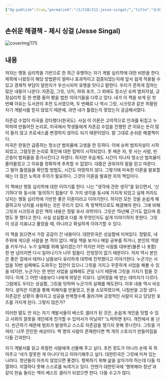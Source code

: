 ```yaml
---
{"dg-publish":true,"permalink":"/2/210/211-jesse-singal/","title":"손쉬운 해결책","tags":["문헌메모","📚Book"]}
---
```


## 손쉬운 해결책 - 제시 싱걸 (Jesse Singal)
![coverimg|175](http://books.google.com/books/content?id=9I_KEAAAQBAJ&printsec=frontcover&img=1&zoom=1&edge=curl&source=gbs_api)


## 내용
저자는 행동 심리학을 기반으로 한 최근 유행하는 자기 계발 심리학에 대한 비판을 한다. 제목에 나왔듯이 해당 방법론이 얼마나 효과적이고 검증되었는지에 앞서 쉽게 적용될 수 있고 경제적 부담이 덜한지가 우선시되어 유행을 탓다고 말한다. 우리가 흔하게 접하는 많은 내용이 나온다: 자존감, 그릿, 넛지, 파워 포즈, 그 외에도 청소년 슈퍼 범죄자설, 긍정심리학 등 한 번쯤 들어 봤을 법한 이야기들을 다루고 있다. 내가 이 책을 보게 된 첫 번째 이유는 도서관의 추천 도서였으며, 두 번째로 나 역시 그릿, 시크릿과 같은 허황된 자기 계발서를 믿지 않았기 때문에, 과연 내가 틀렸는지 맞았는지 궁금해서였다.

자존감 수업이 미국을 강타했다(한국도). 사실 이 이론은 고의적으로 인과를 뒤집고 누락하여 만들어진 논리로, 미국에서 학생들에게 자존감 수업을 진행한 큰 이유는 돈이 많이 들지 않고 프로세스를 변경하지 않아도 되기 때문이었다. 말 그대로 손쉬운 해결책이다.  
미국은 한동안 급증하는 청소년 범죄율에 고생을 한 듯하다. 이에 슈퍼 범죄자설이 시작되었고, 그럴듯한 논리로 흑인에 대한 핍박이 시작되었다. 못 배운 자, 못 사는 사람, 빈곤층이 범죄율을 증가시킨다고 하였다. 하지만 우습게도 시간이 지나자 청소년 범죄율이 줄어들었고 그 이유를 정확하게 추측할 수 없었다. 대중은 권위자의 말을 믿고 따른다. 그 말이 틀렸음을 확인할 방법도, 시간도 마땅하지 않다. 그렇기에 미숙한 이론을 발표할 때는 더 많은 노력과 주의가 필요하다. 그것이 이론을 발표한 자의 책임이다.

이 책에선 행동 심리학에 대한 이야기를 한다. 나는 "생각에 관한 생각"을 읽으면서, '신기하다'와 동시에 '동의하기 힘들다' 두 가지 생각을 동시에 가지게 되었고 실제 저자도 넛지는 행동 심리학에 기반한 좋은 이론이라고 이야기한다. 하지만 모든 것을 손쉽게 해결하고자 넛지를 사용하는 것은 무리가 있다. 즉 정책적으로도 해결해야 한다. 그에 비해 그릿과 시크릿과 같은 책의 내용은 정말 유사 과학이다. 그릿은 15년째 근거도 없으며 증명도 못 했다고 한다. 사실 성실함과 다를 게 무엇인지도 쉽게 이야기하지 못한다. 그릿이 성공 지표냐고 물었을 때, 아니라고 확실하게 이야기할 수 있다.

이 책을 읽으면서 가장 공감이 간 내용이다. 대한민국은 성실함에 미쳐있다. 정말로, 내 주위에 게으른 사람을 본 적이 없다. 매일 책을 보거나 매일 공부를 하거나, 본인의 역량을 키우거나. 누가 실패를 위해 달리겠는가? 하지만 이런 사람들 대부분(물론 나 포함) 한 번 넘어지면 다시 일어나기가 너무 힘들다. 안정망이 없기 때문이다. 저자 역시 본인은 좋은 집에서 태어나 남들보다 유리하게 대학에 진학했다고 이야기한다. 누군가는 사업을 10번 실패해도 도와주는 집안이 있으니 그릿을 가지고 꾸준하게 사업을 해볼 수 있을 테지만, 누군가는 한 번만 사업을 실패해도 큰일 나기 때문에 그릿을 가지기 힘들 것이다. 이게 그 어떤 내용보다 나에게 와닿은 이유다. 넘어졌을 때 받는 데미지가 다르다. 그럼에도 우리는 성실함, 그릿을 탓하며 누군가의 실패를 매도한다. 이후 내용 역시 비슷하다. 설익은 이론을 통해 피해자를 만들었고, 돈을 소모하였으며, 나침반을 고장 냈다. 자존감은 상황이 좋아지고 성공을 반복할수록 올라가며 긍정적인 사람이 되고 당당한 포즈를 가지게 된다. 그렇지 않은가?

이러한 말도 안 되는 자기 계발서들이 베스트 셀러가 된 것은, 손쉽게 개인을 탓할 수 있고 사회의 잘못을 개인에게 전가할 수 있어서가 아닐까? '노력하면 된다. 개천에서 용 난다. 빈곤하기 때문에 범죄가 발생하고 스스로 자존감을 챙기지 못해 못나진다. 그릿을 가져라.' 너무 잔인한 세상이다. 백 명의 사람이 존재한다면 백 개의 스토리가 만들어짐을 다들 간과한다.

자기 계발서를 읽고 좌절한 사람에게 선물해 주고 싶다. 추천 정도가 아니라 손에 꼭 쥐어주고 '네가 잘못한 게 아니다'라고 이야기해주고 싶다. 대한민국은 그릿에 미쳐 있는 나라다. 청년들이 아프지 않았으면 좋겠다. 행복하기 위해 삶을 살아가야 하는데 다들 치열하다. 치열하다 못해 스스로를 녹여가고 있다. 언젠가 대한민국에 '행복해라 청년'과 같이 한숨 돌리는 책이 베스트 셀러가 되었으면 한다. 다들 수고가 많다.